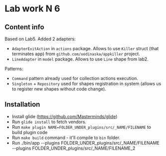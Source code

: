 # Lab work N 6

## Content info

Based on Lab5. Added 2 adapters:
- `AdapterExitAction` in `actions` package. Allows to use `Killer` struct (that terminates app) from `github.com/xedinaska/appkiller` project.
- `LineAdapter` in `model` package. Allows to use `Line` shape from lab2.

Patterns:
- `Command` pattern already used for collection actions execution.
- `Singleton` + `Repository` used for shapes registration in system (allows us to register new shapes without code change).

## Installation

- Install glide (https://github.com/Masterminds/glide)
- Run `glide install` to fetch vendors.
- Run `make plugin NAME=FOLDER_UNDER_plugins/src/_NAME/FILENAME` to build plugin code
- Run `make build` command - it'll compile to `bin` folder.
- Run ./bin/app --plugins FOLDER_UNDER_plugins/src/_NAME/FILENAME --plugins FOLDER_UNDER_plugins/src/_NAME/FILENAME_2

